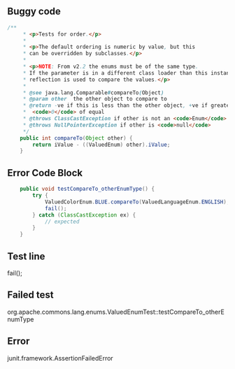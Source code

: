 

## Buggy code
```java
/**
     * <p>Tests for order.</p>
     *
     * <p>The default ordering is numeric by value, but this
     * can be overridden by subclasses.</p>
     *
     * <p>NOTE: From v2.2 the enums must be of the same type.
     * If the parameter is in a different class loader than this instance,
     * reflection is used to compare the values.</p>
     *
     * @see java.lang.Comparable#compareTo(Object)
     * @param other  the other object to compare to
     * @return -ve if this is less than the other object, +ve if greater than,
     *  <code>0</code> of equal
     * @throws ClassCastException if other is not an <code>Enum</code>
     * @throws NullPointerException if other is <code>null</code>
     */
    public int compareTo(Object other) {
        return iValue - ((ValuedEnum) other).iValue;
    }
```

## Error Code Block
```java
    public void testCompareTo_otherEnumType() {
        try {
            ValuedColorEnum.BLUE.compareTo(ValuedLanguageEnum.ENGLISH);
            fail();
        } catch (ClassCastException ex) {
            // expected
        }
    }
```

## Test line
fail();

## Failed test
org.apache.commons.lang.enums.ValuedEnumTest::testCompareTo_otherEnumType

## Error
junit.framework.AssertionFailedError